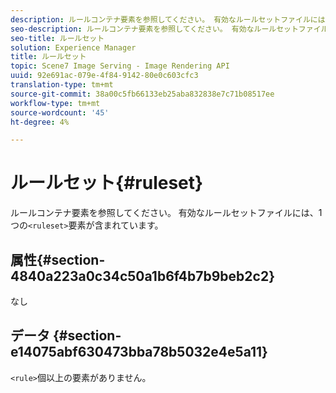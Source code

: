 ```yaml
---
description: ルールコンテナ要素を参照してください。 有効なルールセットファイルには、1つの<ruleset>要素が含まれています。
seo-description: ルールコンテナ要素を参照してください。 有効なルールセットファイルには、1つの<ruleset>要素が含まれています。
seo-title: ルールセット
solution: Experience Manager
title: ルールセット
topic: Scene7 Image Serving - Image Rendering API
uuid: 92e691ac-079e-4f84-9142-80e0c603cfc3
translation-type: tm+mt
source-git-commit: 38a00c5fb66133eb25aba832838e7c71b08517ee
workflow-type: tm+mt
source-wordcount: '45'
ht-degree: 4%

---
```



# ルールセット{#ruleset}

ルールコンテナ要素を参照してください。 有効なルールセットファイルには、1つの`<ruleset>`要素が含まれています。

## 属性{#section-4840a223a0c34c50a1b6f4b7b9beb2c2}

なし

## データ {#section-e14075abf630473bba78b5032e4e5a11}

`<rule>`個以上の要素がありません。
